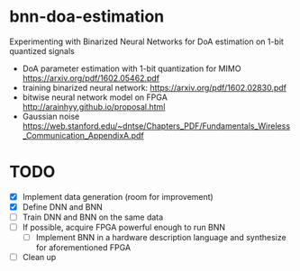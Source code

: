 # bnn-doa-estimation
Experimenting with Binarized Neural Networks for DoA estimation on 1-bit quantized signals

* DoA parameter estimation with 1-bit quantization for MIMO  https://arxiv.org/pdf/1602.05462.pdf
* training binarized neural network: https://arxiv.org/pdf/1602.02830.pdf
* bitwise neural network model on FPGA http://arainhyy.github.io/proposal.html
* Gaussian noise https://web.stanford.edu/~dntse/Chapters_PDF/Fundamentals_Wireless_Communication_AppendixA.pdf

# TODO
- [x] Implement data generation (room for improvement)
- [x] Define DNN and BNN
- [ ] Train DNN and BNN on the same data
- [ ] If possible, acquire FPGA powerful enough to run BNN
  - [ ] Implement BNN in a hardware description language and synthesize for aforementioned FPGA
- [ ] Clean up
